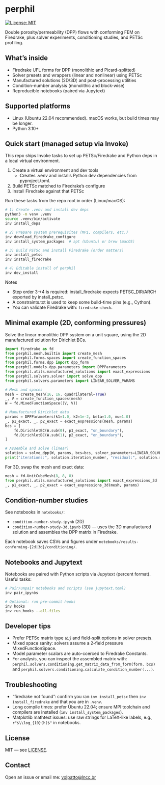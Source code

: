 # perphil

[![License: MIT](https://img.shields.io/badge/License-MIT-yellow.svg)](https://opensource.org/licenses/MIT)

Double porosity/permeability (DPP) flows with conforming FEM on Firedrake, plus solver experiments, conditioning studies, and PETSc profiling.

## What’s inside

- Firedrake UFL forms for DPP (monolithic and Picard-splitted)
- Solver presets and wrappers (linear and nonlinear) using PETSc
- Manufactured solutions (2D/3D) and post-processing utilities
- Condition-number analysis (monolithic and block-wise)
- Reproducible notebooks (paired via Jupytext)

## Supported platforms

- Linux (Ubuntu 22.04 recommended). macOS works, but build times may be longer.
- Python 3.10+

## Quick start (managed setup via Invoke)

This repo ships Invoke tasks to set up PETSc/Firedrake and Python deps in a local virtual environment.

1) Create a virtual environment and dev tools
	- Creates .venv and installs Python dev dependencies from pyproject.toml.
2) Build PETSc matched to Firedrake’s configure
3) Install Firedrake against that PETSc

Run these tasks from the repo root in order (Linux/macOS):

```sh
# 1) Create .venv and install dev deps
python3 -m venv .venv
source .venv/bin/activate
inv install_deps

# 2) Prepare system prerequisites (MPI, compilers, etc.)
inv download_firedrake_configure
inv install_system_packages  # apt (Ubuntu) or brew (macOS)

# 3) Build PETSc and install Firedrake (order matters)
inv install_petsc
inv install_firedrake

# 4) Editable install of perphil
inv dev_install
```

Notes

- Step order 3→4 is required: install_firedrake expects PETSC_DIR/ARCH exported by install_petsc.
- A constraints.txt is used to keep some build-time pins (e.g., Cython).
- You can validate Firedrake with: `firedrake-check`.

## Minimal example (2D, conforming pressures)

Solve the linear monolithic DPP system on a unit square, using the 2D manufactured solution for Dirichlet BCs.

```python
import firedrake as fd
from perphil.mesh.builtin import create_mesh
from perphil.forms.spaces import create_function_spaces
from perphil.forms.dpp import dpp_form
from perphil.models.dpp.parameters import DPPParameters
from perphil.utils.manufactured_solutions import exact_expressions
from perphil.solvers.solver import solve_dpp
from perphil.solvers.parameters import LINEAR_SOLVER_PARAMS

# Mesh and spaces
mesh = create_mesh(16, 16, quadrilateral=True)
_, V = create_function_spaces(mesh)
W = fd.MixedFunctionSpace((V, V))

# Manufactured Dirichlet data
params = DPPParameters(k1=1.0, k2=1e-2, beta=1.0, mu=1.0)
_, p1_exact, _, p2_exact = exact_expressions(mesh, params)
bcs = [
	fd.DirichletBC(W.sub(0), p1_exact, "on_boundary"),
	fd.DirichletBC(W.sub(1), p2_exact, "on_boundary"),
]

# Assemble and solve (linear)
solution = solve_dpp(W, params, bcs=bcs, solver_parameters=LINEAR_SOLVER_PARAMS)
print("iterations:", solution.iteration_number, "residual:", solution.residual_error)
```

For 3D, swap the mesh and exact data:

```python
mesh = fd.UnitCubeMesh(8, 8, 8)
from perphil.utils.manufactured_solutions import exact_expressions_3d
_, p1_exact, _, p2_exact = exact_expressions_3d(mesh, params)
```

## Condition-number studies

See notebooks in `notebooks/`:

- `condition-number-study.ipynb` (2D)
- `condition-number-study-3d.ipynb` (3D) — uses the 3D manufactured solution and assembles the DPP matrix in Firedrake.

Each notebook saves CSVs and figures under `notebooks/results-conforming-{2d|3d}/conditioning/`.

## Notebooks and Jupytext

Notebooks are paired with Python scripts via Jupytext (percent format). Useful tasks:

```sh
# Pair/unpair notebooks and scripts (see jupytext.toml)
inv pair_ipynbs

# Optional: run pre-commit hooks
inv hooks
inv run_hooks --all-files
```

## Developer tips

- Prefer PETSc matrix type `aij` and field-split options in solver presets.
- Mixed space sanity: solvers assume a 2-field pressure MixedFunctionSpace.
- Model parameter scalars are auto-coerced to Firedrake Constants.
- For analysis, you can inspect the assembled matrix with:
	`perphil.solvers.conditioning.get_matrix_data_from_form(form, bcs)` and
	`perphil.solvers.conditioning.calculate_condition_number(...)`.

## Troubleshooting

- “firedrake not found”: confirm you ran `inv install_petsc` then `inv install_firedrake` and that you are in `.venv`.
- Long compile times: prefer Ubuntu 22.04; ensure MPI toolchain and compilers are installed (`inv install_system_packages`).
- Matplotlib mathtext issues: use raw strings for LaTeX-like labels, e.g., `r"$\\log_{10}(h)$"` in notebooks.

## License

MIT — see [LICENSE](LICENSE).

## Contact

Open an issue or email me: [volpatto@lncc.br](mailto:volpatto@lncc.br)
